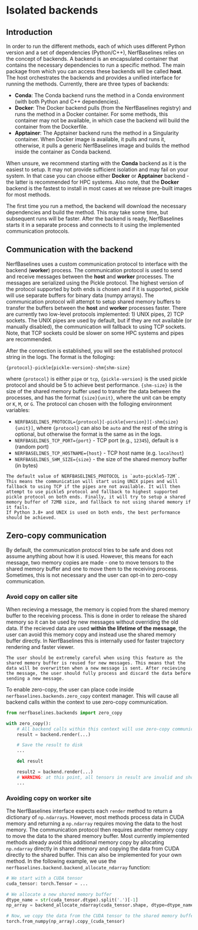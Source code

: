 # Isolated backends

## Introduction
In order to run the different methods, each of which uses different Python version and a set of dependencies (Python/C++), NerfBaselines relies on the concept of backends. A backend is an encapsulated container that contains the necessary dependencies to run a specific method.
The main package from which you can access these backends will be called **host**. The host orchestrates the backends and provides a unified interface for running the methods. Currently, there are three types of backends:
- **Conda**: The Conda backend runs the method in a Conda environment (with both Python and C++ dependencies).
- **Docker**: The Docker backend pulls (from the NerfBaselines registry) and runs the method in a Docker container. For some methods, this container may not be available, in which case the backend will build the container from the Dockerfile.
- **Apptainer**: The Apptainer backend runs the method in a Singularity container. When Docker image is available, it pulls and runs it, otherwise, it pulls a generic NerfBaselines image and builds the method inside the container as Conda backend.

When unsure, we recommend starting with the **Conda** backend as it is the easiest to setup. It may not provide sufficient isolation and may fail on your system. In that case you can choose either **Docker** or **Apptainer** backend - the latter is recommended for HPC systems.
Also note, that the **Docker** backend is the fastest to install in most cases at we release pre-built images for most methods.

The first time you run a method, the backend will download the necessary dependencies and build the method. This may take some time, but subsequent runs will be faster. After the backend is ready, NerfBaselines starts it in a separate process and connects to it using the implemented communication protocols.

## Communication with the backend
NerfBaselines uses a custom communication protocol to interface with the backend (**worker**) process.
The communication protocol is used to send and receive messages between the **host** and **worker** processes. The messages are serialized using the Pickle protocol. 
The highest version of the protocol supported by both ends is chosen and if it is supported, pickle will use separate buffers for binary data (numpy arrays). The communication protocol will attempt to setup shared memory buffers to transfer the buffers between the **host** and **worker** processes faster.
There are currently two low-level protocols implemented: 1) UNIX pipes, 2) TCP sockets. The UNIX pipes are used by default, but if they are not available (or manually disabled), the communication will fallback to using TCP sockets. Note, that TCP sockets could be slower on some HPC systems and pipes are recommended.

After the connection is established, you will see the established protocol string in the logs. The format is the folloging:
```
{protocol}-pickle{pickle-version}-shm{shm-size}
```
where `{protocol}` is either `pipe` or `tcp`, `{pickle-version}` is the used pickle protocol and should be 5 to achieve best performance. `{shm-size}` is the size of the shared memory buffer used to transfer the data between the processes, and has the format `{size}{unit}`, where the unit can be empty or `K`, `M`, or `G`. The protocol can chosen with the folloging environment variables:
- `NERFBASELINES_PROTOCOL={protocol}[-pickle{version}][-shm{size}{unit}]`, where `{protocol}` can also be `auto` and the rest of the string is optional, but otherwise the format is the same as in the logs.
- `NERFBASELINES_TCP_PORT={port}` - TCP port (e.g., `12345`), default is `0` (random port)
- `NERFBASELINES_TCP_HOSTNAME={host}` - TCP host name (e.g. `localhost`)
- `NERFBASELINES_SHM_SIZE={size}` - the size of the shared memory buffer (in bytes)


```{note}
The default value of NERFBASELINES_PROTOCOL is `auto-pickle5-72M`. This means the communication will start using UNIX pipes and will fallback to using TCP if the pipes are not available. It will then attempt to use pickle5 protocol and fallback to highest supported pickle protocol on both ends. Finally, it will try to setup a shared memory buffer of 72MB size, and fallback to not using shared memory if it fails.
If Python 3.8+ and UNIX is used on both ends, the best performance should be achieved.
```

## Zero-copy communication
By default, the communication protocol tries to be safe and does not assume anything about how it is used. However, this means
for each message, two memory copies are made - one to move tensors to the shared memory buffer and one to move them to the receiving process. Sometimes, this is not necessary and the user can opt-in to zero-copy communication.

### Avoid copy on caller site
When recieving a message, the memory is copied from the shared memory buffer to the receiving process. This is done in order to release the shared memory so it can be used by new messages without overriding the old data. If the recieved data are used **within the lifetime of the message**, the user can avoid this memory copy and instead use the shared memory buffer directly. In NerfBaselines this is internally used for faster trajectory rendering and faster viewer.

```{warning}
The user should be extremely careful when using this feature as the shared memory buffer is reused for new messages. This means that the data will be overwritten when a new message is sent. After recieving the message, the user should fully process and discard the data before sending a new message.
```

To enable zero-copy, the user can place code inside `nerfbaselines.backends.zero_copy` context manager. This will cause all backend calls within the context to use zero-copy communication.

```python
from nerfbaselines.backends import zero_copy

with zero_copy():
    # All backend calls within this context will use zero-copy communication
    result = backend.render(...)

    # Save the result to disk
    ...

    del result

    result2 = backend.render(...)
    # WARNING: at this point, all tensors in result are invalid and should not be used
    ...
```

### Avoiding copy on worker site
The NerfBaselines interface expects each `render` method to return a dictionary of `np.ndarrays`.
However, most methods process data in CUDA memory and returning a `np.ndarray` requires moving the data to the host memory.
The communication protocol then requires another memory copy to move the data to the shared memory buffer.
Most currently implemented methods already avoid this additional memory copy by allocating
`np.ndarray` directly in shared memory and copying the data from CUDA directly to the shared buffer.
This can also be implemented for your own method. 
In the following example, we use the `nerfbaselines.backend.backend_allocate_ndarray` function:
```python
# We start with a CUDA tensor
cuda_tensor: torch.Tensor = ... 

# We allocate a new shared memory buffer
dtype_name = str(cuda_tensor.dtype).split('.')[-1]
np_array = backend_allocate_ndarray(cuda_tensor.shape, dtype=dtype_name)

# Now, we copy the data from the CUDA tensor to the shared memory buffer
torch.from_numpy(np_array).copy_(cuda_tensor)
```
